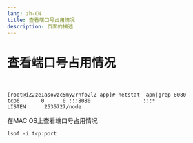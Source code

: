 ```yaml
---
lang: zh-CN  
title: 查看端口号占用情况  
description: 页面的描述
---
```


# 查看端口号占用情况

<br>

```shell
[root@iZ2ze1asovzc5my2rnfo2lZ app]# netstat -apn|grep 8080
tcp6       0      0 :::8080                 :::*                    LISTEN      2535727/node  
```

在MAC OS上查看端口号占用情况

```shell
lsof -i tcp:port
```

<Comment></Comment>
